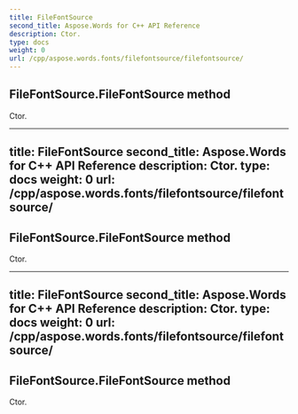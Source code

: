 ```yaml
---
title: FileFontSource
second_title: Aspose.Words for C++ API Reference
description: Ctor. 
type: docs
weight: 0
url: /cpp/aspose.words.fonts/filefontsource/filefontsource/
---
```

## FileFontSource.FileFontSource method


Ctor. 

---
title: FileFontSource
second_title: Aspose.Words for C++ API Reference
description: Ctor. 
type: docs
weight: 0
url: /cpp/aspose.words.fonts/filefontsource/filefontsource/
---
## FileFontSource.FileFontSource method


Ctor. 

---
title: FileFontSource
second_title: Aspose.Words for C++ API Reference
description: Ctor. 
type: docs
weight: 0
url: /cpp/aspose.words.fonts/filefontsource/filefontsource/
---
## FileFontSource.FileFontSource method


Ctor. 

